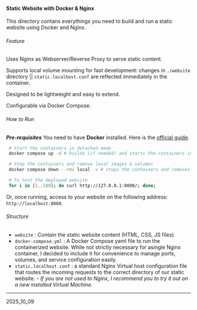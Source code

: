 #### Static Website with Docker & Nginx

This directory contans everythings you need to build and run a static website using Docker and Nginx.

###### Feature 

Uses Nginx as Webserver/Reverse Proxy to serve static content.

Supports local volume mounting for fast development: changes in `./website` directory || `static.localhost.conf` are reflected immediately in the container.

Designed to be lightweight and easy to extend.

Configurable via Docker Compose.

###### How to Run

***Pre-requisites***
You need to have **Docker** installed. Here is the [official guide](https://docs.docker.com/get-started/get-docker/).

```bash
 # Start the containers in detached mode
 docker compose up -d # builds (if needed) and starts the containers in the background.

 # Stop the containers and remove local images & volumes
 docker compose down --rmi local -v # stops the containers and removes associated volumes and locally built images.

 # To test the deployed website 
 for i in {1..100}; do curl http://127.0.0.1:8000/; done;
```

Or, once running, access to your website on the following address: `http://localhost:8000`.


###### Structure

- `website` : Contain the static website content (HTML, CSS, JS files)
- `docker-compose.yml` : A Docker Compose yaml file to run the containerized website. While not strictly necessary for asingle Nginx container, I decided to include it for convenience to manage ports, volumes, and service configuration easily.
- `static.localhost.conf` : a standard Nginx Virtual host configuration file that routes the incoming requests to the correct directory of our static website. - *If you are not used to Nginx, I recommend you to try it out on a new installed Virtual Machine.* 


---

2025_10_09